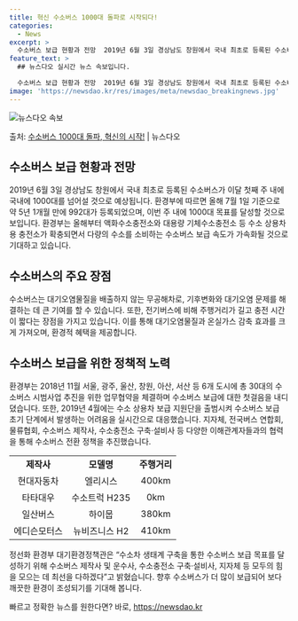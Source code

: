 ```yaml
---
title: 혁신 수소버스 1000대 돌파로 시작되다!
categories:
  - News
excerpt: >
  수소버스 보급 현황과 전망  2019년 6월 3일 경상남도 창원에서 국내 최초로 등록된 수소버스가 이달 첫째…
feature_text: >
  ## 뉴스다오 실시간 뉴스 속보입니다.

  수소버스 보급 현황과 전망  2019년 6월 3일 경상남도 창원에서 국내 최초로 등록된 수소버스가 이달 첫째…
image: 'https://newsdao.kr/res/images/meta/newsdao_breakingnews.jpg'
---
```


![뉴스다오 속보](https://newsdao.kr/res/images/meta/newsdao_breakingnews.jpg)

<p>출처: <a href="https://newsdao.kr/4571" rel="dofollow">수소버스 1000대 돌파, 혁신의 시작!</a> | 뉴스다오</p>

<h2 data-ke-size="size26">수소버스 보급 현황과 전망</h2>
<p data-ke-size="size16">2019년 6월 3일 경상남도 창원에서 국내 최초로 등록된 수소버스가 이달 첫째 주 내에 국내에 1000대를 넘어설 것으로 예상됩니다. 환경부에 따르면 올해 7월 1일 기준으로 약 5년 1개월 만에 992대가 등록되었으며, 이번 주 내에 1000대 목표를 달성할 것으로 보입니다. 환경부는 올해부터 액화수소충전소와 대용량 기체수소충전소 등 수소 상용차용 충전소가 확충되면서 다량의 수소를 소비하는 수소버스 보급 속도가 가속화될 것으로 기대하고 있습니다.</p>

<h2 data-ke-size="size26">수소버스의 주요 장점</h2>
<p data-ke-size="size16">수소버스는 대기오염물질을 배출하지 않는 무공해차로, 기후변화와 대기오염 문제를 해결하는 데 큰 기여를 할 수 있습니다. 또한, 전기버스에 비해 주행거리가 길고 충전 시간이 짧다는 장점을 가지고 있습니다. 이를 통해 대기오염물질과 온실가스 감축 효과를 크게 가져오며, 환경적 혜택을 제공합니다.</p>

<h2 data-ke-size="size26">수소버스 보급을 위한 정책적 노력</h2>
<p data-ke-size="size16">환경부는 2018년 11월 서울, 광주, 울산, 창원, 아산, 서산 등 6개 도시에 총 30대의 수소버스 시범사업 추진을 위한 업무협약을 체결하며 수소버스 보급에 대한 첫걸음을 내디뎠습니다. 또한, 2019년 4월에는 수소 상용차 보급 지원단을 출범시켜 수소버스 보급 초기 단계에서 발생하는 어려움을 실시간으로 대응했습니다. 지자체, 전국버스 연합회, 물류협회, 수소버스 제작사, 수소충전소 구축·설비사 등 다양한 이해관계자들과의 협력을 통해 수소버스 전환 정책을 추진했습니다.</p>

<table>
	<tr>
    	<td style="text-align: center; height: 17px;"><b>제작사</b></td>
    	<td style="text-align: center; height: 17px;"><b>모델명</b></td>
    	<td style="text-align: center; height: 17px;"><b>주행거리</b></td>
  	</tr>
  	<tr>
    	<td style="text-align: center; height: 17px;">현대자동차</td>
    	<td style="text-align: center; height: 17px;">엘리시스</td>
    	<td style="text-align: center; height: 17px;">400km</td>
  	</tr>
  	<tr>
    	<td style="text-align: center; height: 17px;">타타대우</td>
    	<td style="text-align: center; height: 17px;">수소트럭 H235</td>
    	<td style="text-align: center; height: 17px;">0km</td>
  	</tr>
  	<tr>
    	<td style="text-align: center; height: 17px;">일산버스</td>
    	<td style="text-align: center; height: 17px;">하이뭅</td>
    	<td style="text-align: center; height: 17px;">380km</td>
  	</tr>
  	<tr>
    	<td style="text-align: center; height: 17px;">에디슨모터스</td>
    	<td style="text-align: center; height: 17px;">뉴비즈니스 H2</td>
    	<td style="text-align: center; height: 17px;">410km</td>
  	</tr>
</table>

<p data-ke-size="size16">정선화 환경부 대기환경정책관은 “수소차 생태계 구축을 통한 수소버스 보급 목표를 달성하기 위해 수소버스 제작사 및 운수사, 수소충전소 구축·설비사, 지자체 등 모두의 힘을 모으는 데 최선을 다하겠다”고 밝혔습니다. 향후 수소버스가 더 많이 보급되어 보다 깨끗한 환경이 조성되기를 기대해 봅니다.</p> 

빠르고 정확한 뉴스를 원한다면? 바로, <a href="https://newsdao.kr" rel="dofollow">https://newsdao.kr</a>


    
